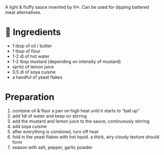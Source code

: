 
A light & fluffy sauce invented by H*. Can be used for dipping battered meat alternatives.

# 🌼 Ingredients

- 1 tbsp of oil / butter
- 1 tbsp of flour
- 1-2 dl of hot water
- 1-2 tbsp mustard (depending on intensity of mustard)
- spritz of lemon juice
- 0.5 dl of soya cuisine
- a handful of yeast flakes

# Preparation

1. combine oil & flour a pan on high heat until it starts to “ball up”
2. add 1dl of water and keep on stirring 
3. add the mustard and lemon juice to the sauce, continuously stirring 
4. add soya cuisine
5. after everything is combined, turn off heat
6. fold in the yeast flakes with hot liquid. a thick, airy cloudy texture should form
7. season with salt, pepper, garlic powder
